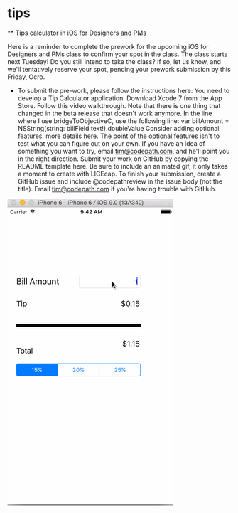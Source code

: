 # tips
** Tips calculator in iOS for Designers and PMs

Here is a reminder to complete the prework for the upcoming iOS for Designers and PMs class to confirm your spot in the class. The class starts next Tuesday! Do you still intend to take the class? If so, let us know, and we'll tentatively reserve your spot, pending your prework submission by this Friday, Ocro.
 
* To submit the pre-work, please follow the instructions here:
You need to develop a Tip Calculator application.
Download Xcode 7 from the App Store.
Follow this video walkthrough. Note that there is one thing that changed in the beta release that doesn't work anymore. In the line where I use bridgeToObjectiveC, use the following line:
var billAmount = NSString(string: billField.text!).doubleValue
Consider adding optional features, more details here. The point of the optional features isn't to test what you can figure out on your own. If you have an idea of something you want to try, email tim@codepath.com, and he'll point you in the right direction.
Submit your work on GitHub by copying the README template here. Be sure to include an animated gif, it only takes a moment to create with LICEcap. To finish your submission, create a GitHub issue and include @codepathreview in the issue body (not the title). Email tim@codepath.com if you're having trouble with GitHub.

<img src='https://github.com/MacVu/tips/blob/master/tipcalc.gif' title='Video Walkthrough' width='' alt='Video Walkthrough' />
